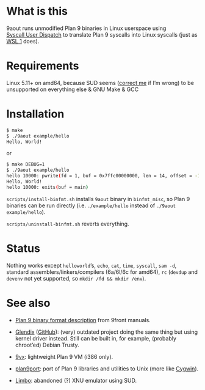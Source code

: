 # What is this

9aout runs unmodified Plan 9 binaries in Linux userspace using [Syscall User Dispatch](https://docs.kernel.org/admin-guide/syscall-user-dispatch.html) to translate Plan 9 syscalls into Linux syscalls (just as [WSL 1](https://en.wikipedia.org/wiki/Windows_Subsystem_for_Linux#WSL_1) does).

# Requirements

Linux 5.11+ on amd64, because SUD seems ([correct me](https://github.com/forked-from-1kasper/9aout/issues) if I’m wrong) to be unsupported on everything else & GNU Make & GCC

# Installation

```sh
$ make
$ ./9aout example/hello
Hello, World!
```

or

```sh
$ make DEBUG=1
$ ./9aout example/hello
hello 10000: pwrite(fd = 1, buf = 0x7ffc00000000, len = 14, offset = -1)
Hello, World!
hello 10000: exits(buf = main)
```

`scripts/install-binfmt.sh` installs `9aout` binary in `binfmt_misc`, so Plan 9 binaries can be run directly (i.e. `./example/hello` instead of `./9aout example/hello`).

`scripts/uninstall-binfmt.sh` reverts everything.

# Status

Nothing works except `helloworld`’s, `echo`, `cat`, `time`, `syscall`, `sam -d`, standard assemblers/linkers/compilers (6a/6l/6c for amd64), `rc` (`devdup` and `devenv` not yet supported, so `mkdir /fd && mkdir /env`).

# See also

* [Plan 9 binary format description](http://man.9front.org/6/a.out) from 9front manuals.

* [Glendix](https://www.glendix.org/) ([GitHub](https://github.com/anantn/glendix)): (very) outdated project doing the same thing but using kernel driver instead. Still can be built in, for example, (probably chroot’ed) Debian Trusty.

* [9vx](https://github.com/9fans/vx32/tree/main/src/9vx): lightweight Plan 9 VM (i386 only).

* [plan9port](https://github.com/9fans/plan9port): port of Plan 9 libraries and utilities to Unix (more like [Cygwin](https://www.cygwin.com/)).

* [Limbo](https://github.com/meme/limbo): abandoned (?) XNU emulator using SUD.